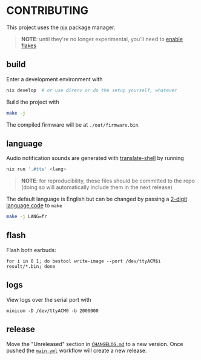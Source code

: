 # CONTRIBUTING

This project uses the [nix](https://nixos.org/download.html) package manager.

> **NOTE**: until they're no longer experimental, you'll need to [enable flakes](https://nixos.wiki/wiki/Flakes#Enable_flakes)

## build

Enter a development environment with

```sh
nix develop  # or use direnv or do the setup yourself, whatever
```

Build the project with

```sh
make -j
```

The compiled firmware will be at `./out/firmware.bin`.

## language

Audio notification sounds are generated with [translate-shell](https://github.com/soimort/translate-shell) by running

```sh
nix run '.#tts' <lang>
```

> **NOTE**: for reproducibility, these files should be committed to the repo (doing so will automatically include them in the next release)

The default language is English but can be changed by passing a [2-digit language code](https://en.wikipedia.org/wiki/List_of_ISO_639-1_codes) to `make`

```sh
make -j LANG=fr
```

## flash

Flash both earbuds:

    for i in 0 1; do bestool write-image --port /dev/ttyACM$i result/*.bin; done

## logs

View logs over the serial port with

    minicom -D /dev/ttyACM0 -b 2000000

## release

Move the "Unreleased" section in [`CHANGELOG.md`](./CHANGELOG.md) to a new version.
Once pushed the [`main.yml`](./.github/workflows/main.yml) workflow will create a new release.
